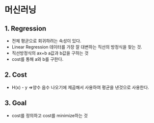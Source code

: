 # 머신러닝

## 1. Regression
- 전체 평균으로 회귀하려는 속성이 있다.
- Linear Regression 데이터를 가장 잘 대변하는 직선의 방정식을 찾는 것.
- 직선방정식의 ax+b a값과 b값을 구하는 것
- cost를 통해 a와 b를 구한다.

## 2. Cost
- H(x) - y =>양수 음수 나오기에 제곱해서 사용하여 평균을 낸것으로 사용한다.

## 3. Goal
- cost를 정의하고 cost를 minimize하는 것
